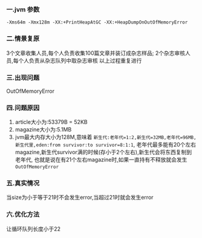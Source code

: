 ### 一.jvm 参数
`-Xms64m -Xmx128m -XX:+PrintHeapAtGC -XX:+HeapDumpOnOutOfMemoryError`

### 二.情景复原
3个文章收集人员,每个人负责收集100篇文章并装订成杂志样品;
2个杂志审核人员,每个人负责从杂志队列中取杂志审核
以上过程重复进行

### 三.出现问题
OutOfMemoryError

### 四.问题原因
1. article大小为:53379B = 52KB
2. magazine大小为:5.1MB
3. jvm最大内存大小为128M,意味着
`新生代:老年代=1:2,新生代=32MB,老年代=96MB,新生代里,eden:from survivor:to survivor=8:1:1`,
老年代最多能有20个左右magazine,新生代survivor满的时候(存小于2个左右),新生代会将东西复制到老年代,
也就是说在有21个左右magazine时,如果一直持有不释放就会发生`OutOfMemoryError`

### 五.真实情况
当size为小于等于21时不会发生error,当超过21时就会发生error

### 六.优化方法
让循环队列长度小于22

